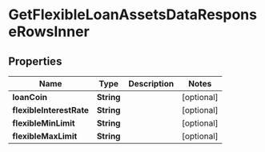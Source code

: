 

# GetFlexibleLoanAssetsDataResponseRowsInner


## Properties

| Name | Type | Description | Notes |
|------------ | ------------- | ------------- | -------------|
|**loanCoin** | **String** |  |  [optional] |
|**flexibleInterestRate** | **String** |  |  [optional] |
|**flexibleMinLimit** | **String** |  |  [optional] |
|**flexibleMaxLimit** | **String** |  |  [optional] |



